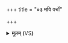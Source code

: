 +++
title = "०३ मयि वर्चो"

+++
<details><summary>मूलम् (VS)</summary>

मयि॒ वर्चो॒ अथो॒ यशोऽथो॑ य॒ज्ञस्य॒ यत्पयः॑। तन्मयि॑ प्र॒जाप॑तिर्दि॒वि द्यामि॑व दृंहतु ॥
</details>